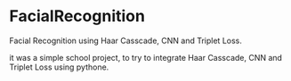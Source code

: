 # FacialRecognition
Facial Recognition using Haar Casscade, CNN and Triplet Loss. 

it was a simple school project, to try to integrate Haar Casscade, CNN and Triplet Loss using pythone.
